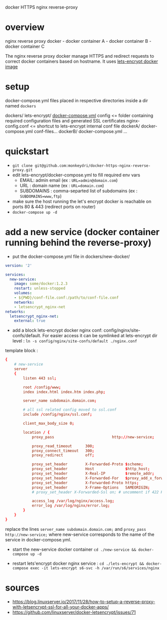 docker HTTPS nginx reverse-proxy

# overview

nginx reverse proxy docker
	- docker container A
	- docker container B
	- docker container C

The nginx reverse proxy docker manage HTTPS and redirect requests to correct docker containers based on hostname. It uses [lets-encrypt docker image](https://github.com/linuxserver/docker-letsencrypt)

# setup

docker-compose.yml files placed in respective directories inside a dir named `dockers`

dockers/
	lets-encrypt/
		[docker-compose.yml](dockers/lets-encrypt/docker-compose.yml)
		config <= folder containing required configuration files and generated SSL certificates
		nginx-config.conf <= shortcut to lets-encrypt internal conf file
	dockerA/
		docker-compose.yml
		conf-files...
	dockerB/
		docker-compose.yml
		...


# quickstart

- `git clone git@github.com:monkeydri/docker-https-nginx-reverse-proxy.git`
- edit lets-encrypt/docker-compose.yml to fill required env vars
	- EMAIL: admin email (ex : `URL=admin@domain.com`)
	- URL : domain name (ex : `URL=domain.com`)
	- SUBDOMAINS : comma-separted list of subdomains (ex : `SUBDOMAINS=www,ftp`)
- make sure the host running the let's encrypt docker is reachable on ports 80 & 443 (redirect ports on router)
- `docker-compose up -d`

# add a new service (docker container running behind the reverse-proxy)

- put the docker-compose.yml file in dockers/new-docker/

```yml
version: '2'

services:
  new-service:
    image: some/docker:1.2.3
    restart: unless-stopped
    volumes:
    - ${PWD}/conf-file.conf:/path/to/conf-file.conf
    networks:
    - letsencrypt_nginx-net
networks:
  letsencrypt_nginx-net:
    external: true
```


- add a block lets-encrypt docker nginx conf: config/nginx/site-confs/default. For easier access it can be symlinked at lets-encrypt dir level : `ln -s config/nginx/site-confs/default ./nginx.conf`

template block :

```conf
{
	# new-service
	server
	{
		listen 443 ssl;

		root /config/www;
		index index.html index.htm index.php;

		server_name subdomain.domain.com;

		# all ssl related config moved to ssl.conf
		include /config/nginx/ssl.conf;

		client_max_body_size 0;

		location / {
			proxy_pass							http://new-service;

			proxy_read_timeout      300;
			proxy_connect_timeout   300;
			proxy_redirect          off;

			proxy_set_header        X-Forwarded-Proto $scheme;
			proxy_set_header        Host              $http_host;
			proxy_set_header        X-Real-IP         $remote_addr;
			proxy_set_header        X-Forwarded-For   $proxy_add_x_forwarded_for;
			proxy_set_header        X-Forwarded-Proto https;
			proxy_set_header        X-Frame-Options   SAMEORIGIN;
			# proxy_set_header X-Forwarded-Ssl on; # uncomment if 422 HTTP Error on POST request

			access_log /var/log/nginx/access.log;
			error_log /var/log/nginx/error.log;
		}
	}
}
```

replace the lines `server_name subdomain.domain.com;` and `proxy_pass http://new-service;` where new-service corresponds to the name of the service in docker-compose.yml.

- start the new-service docker container `cd ./new-service && docker-compose up -d`

- restart lets'encrypt docker nginx service : `cd ./lets-encrypt && docker-compose exec -it lets-encrypt s6-svc -h /var/run/s6/services/nginx`


# sources

- https://blog.linuxserver.io/2017/11/28/how-to-setup-a-reverse-proxy-with-letsencrypt-ssl-for-all-your-docker-apps/
- https://github.com/linuxserver/docker-letsencrypt/issues/71